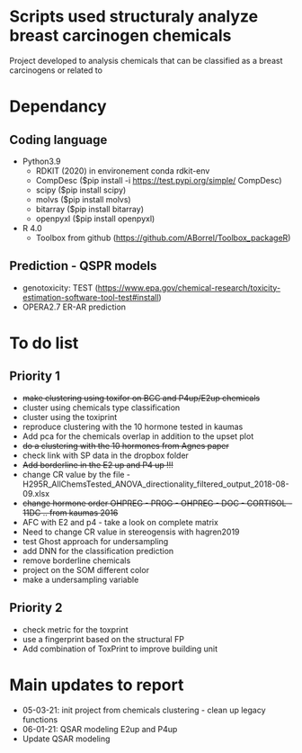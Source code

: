 # Scripts used structuraly analyze breast carcinogen chemicals
Project developed to analysis chemicals that can be classified as a breast carcinogens or related to 

# Dependancy
## Coding language 
- Python3.9
    - RDKIT (2020) in environement conda rdkit-env
    - CompDesc ($pip install -i https://test.pypi.org/simple/ CompDesc)
    - scipy ($pip install scipy)
    - molvs ($pip install molvs)
    - bitarray ($pip install bitarray)
    - openpyxl ($pip install openpyxl)
- R 4.0
    - Toolbox from github (https://github.com/ABorrel/Toolbox_packageR)


## Prediction - QSPR models 
- genotoxicity: TEST (https://www.epa.gov/chemical-research/toxicity-estimation-software-tool-test#install)
- OPERA2.7 ER-AR prediction


# To do list
## Priority 1
- ~~make clustering using toxifor on BCC and P4up/E2up chemicals~~
- cluster using chemicals type classification 
- cluster using the toxiprint
- reproduce clustering with the 10 hormone tested in kaumas
- Add pca for the chemicals overlap in addition to the upset plot
- ~~do a clustering with the 10 hormones from Agnes paper~~
- check link with SP data in the dropbox folder
- ~~Add borderline in the E2 up and P4 up !!!~~
- change CR value by the file - H295R_AllChemsTested_ANOVA_directionality_filtered_output_2018-08-09.xlsx
- ~~change hormone order OHPREG - PROG - OHPREG - DOC - CORTISOL - 11DC .. from kaumas 2016~~
- AFC with E2 and p4 - take a look on complete matrix
- Need to change CR value in stereogensis with hagren2019
- test Ghost approach for undersampling
- add DNN for the classification prediction
- remove borderline chemicals
- project on the SOM different color 
- make a undersampling variable


## Priority 2
- check metric for the toxprint
- use a fingerprint based on the structural FP
- Add combination of ToxPrint to improve building unit

# Main updates to report
- 05-03-21: init project from chemicals clustering - clean up legacy functions 
- 06-01-21: QSAR modeling E2up and P4up
- Update QSAR modeling